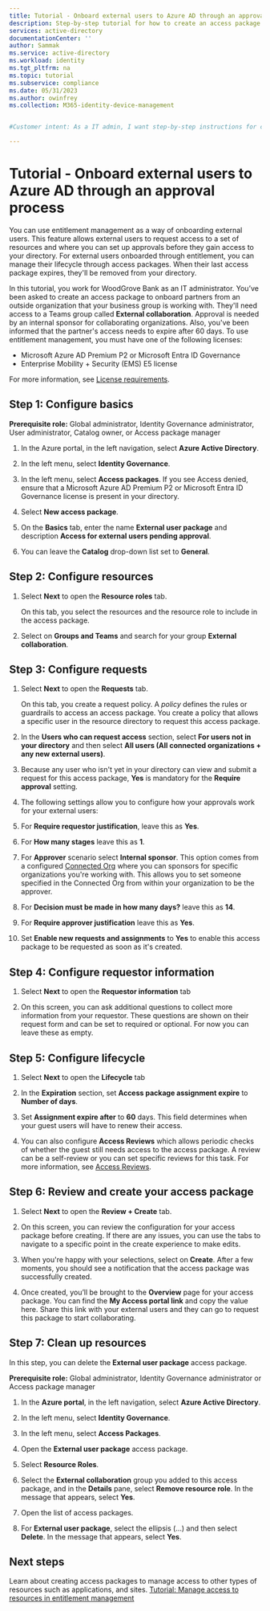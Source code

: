 ```yaml
---
title: Tutorial - Onboard external users to Azure AD through an approval process
description: Step-by-step tutorial for how to create an access package for external users requiring approvals in entitlement management.
services: active-directory
documentationCenter: ''
author: Sammak
ms.service: active-directory
ms.workload: identity
ms.tgt_pltfrm: na
ms.topic: tutorial
ms.subservice: compliance
ms.date: 05/31/2023
ms.author: owinfrey
ms.collection: M365-identity-device-management


#Customer intent: As a IT admin, I want step-by-step instructions for creating an access package for managing external users through approvals.

---
```

# Tutorial - Onboard external users to Azure AD through an approval process

You can use entitlement management as a way of onboarding external users. This feature allows external users to request access to a set of resources and where you can set up approvals before they gain access to your directory. For external users onboarded through entitlement, you can manage their lifecycle through access packages. When their last access package expires, they'll be removed from your directory.

In this tutorial, you work for WoodGrove Bank as an IT administrator. You’ve been asked to create an access package to onboard partners from an outside organization that your business group is working with. They'll need access to a Teams group called **External collaboration**. 
Approval is needed by an internal sponsor for collaborating organizations. Also, you've been informed that the partner's access needs to expire after 60 days.
To use entitlement management, you must have one of the following licenses:

- Microsoft Azure AD Premium P2 or Microsoft Entra ID Governance
- Enterprise Mobility + Security (EMS) E5 license

For more information, see [License requirements](entitlement-management-overview.md#license-requirements).

## Step 1: Configure basics

**Prerequisite role:** Global administrator, Identity Governance administrator, User administrator, Catalog owner, or Access package manager

1. In the Azure portal, in the left navigation, select **Azure Active Directory**.

2. In the left menu, select **Identity Governance**.

3. In the left menu, select **Access packages**. If you see Access denied, ensure that a Microsoft Azure AD Premium P2 or Microsoft Entra ID Governance license is present in your directory.

4. Select **New access package**.

5. On the **Basics** tab, enter the name **External user package** and description **Access for external users pending approval**.

6. You can leave the **Catalog** drop-down list set to **General**.

## Step 2: Configure resources

1. Select **Next** to open the **Resource roles** tab.
 
   On this tab, you select the resources and the resource role to include in the access package.

2. Select on **Groups and Teams** and search for your group **External collaboration**.

## Step 3: Configure requests

1. Select **Next** to open the **Requests** tab.

   On this tab, you create a request policy. A *policy* defines the rules or guardrails to access an access package. You create a policy that allows a specific user in the resource directory to request this access package.

2. In the **Users who can request access** section, select **For users not in your directory** and then select **All users (All connected organizations + any new external users)**.

3. Because any user who isn't yet in your directory can view and submit a request for this access package, **Yes** is mandatory for the **Require approval** setting.

4. The following settings allow you to configure how your approvals work for your external users:

5. For **Require requestor justification**, leave this as **Yes**.

6. For **How many stages** leave this as **1**.

7. For **Approver** scenario select **Internal sponsor**. This option comes from a configured [Connected Org](entitlement-management-organization.md) where you can sponsors for specific organizations you're working with. This allows you to set someone specified in the Connected Org from within your organization to be the approver. 

8. For **Decision must be made in how many days?** leave this as **14**.

9. For **Require approver justification** leave this as **Yes**.

10. Set **Enable new requests and assignments** to **Yes** to enable this access package to be requested as soon as it's created.

## Step 4: Configure requestor information

1. Select **Next** to open the **Requestor information** tab

2. On this screen, you can ask additional questions to collect more information from your requestor. These questions are shown on their request form and can be set to required or optional. For now you can leave these as empty.

## Step 5: Configure lifecycle

1. Select **Next** to open the **Lifecycle** tab

2. In the **Expiration** section, set **Access package assignment expire** to **Number of days**.

3. Set **Assignment expire after** to **60** days. This field determines when your guest users will have to renew their access.

4. You can also configure **Access Reviews** which allows periodic checks of whether the guest still needs access to the access package. A review can be a self-review or you can set specific reviews for this task. For more information, see [Access Reviews](entitlement-management-access-reviews-create.md).

## Step 6: Review and create your access package

1. Select **Next** to open the **Review + Create** tab.

2. On this screen, you can review the configuration for your access package before creating. If there are any issues, you can use the tabs to navigate to a specific point in the create experience to make edits.

3. When you're happy with your selections, select on **Create**. After a few moments, you should see a notification that the access package was successfully created.

4. Once created, you’ll be brought to the **Overview** page for your access package. You can find the **My Access portal link** and copy the value here. Share this link with your external users and they can go to request this package to start collaborating.

## Step 7: Clean up resources

In this step, you can delete the **External user package** access package. 

**Prerequisite role:** Global administrator, Identity Governance administrator or Access package manager

1. In the **Azure portal**, in the left navigation, select **Azure Active Directory**.

2. In the left menu, select **Identity Governance**.

3. In the left menu, select **Access Packages**. 

4. Open the **External user package** access package. 

5. Select **Resource Roles**.

6. Select the **External collaboration** group you added to this access package, and in the **Details** pane, select **Remove resource role**. In the message that appears, select **Yes**.

7. Open the list of access packages.

8. For **External user package**, select the ellipsis (...) and then select **Delete**. In the message that appears, select **Yes**.

## Next steps

Learn about creating access packages to manage access to other types of resources such as applications, and sites. [Tutorial: Manage access to resources in entitlement management](./entitlement-management-access-package-first.md)
